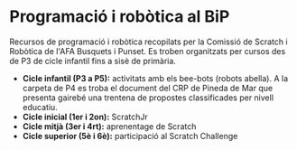 # Programació i robòtica al BiP
Recursos de programació i robòtica recopilats per la Comissió de Scratch i Robòtica de l'AFA Busquets i Punset. 
Es troben organitzats per cursos des de P3 de cicle infantil fins a sisè de primària.

- **Cicle infantil (P3 a P5):** activitats amb els bee-bots (robots abella). A la carpeta de P4 es troba el document del CRP de Pineda de Mar que presenta gairebé una trentena de propostes classificades per nivell educatiu.
- **Cicle inicial (1er i 2on):** ScratchJr
- **Cicle mitjà (3er i 4rt):** aprenentage de Scratch
- **Cicle superior (5è i 6è):** participació al Scratch Challenge

